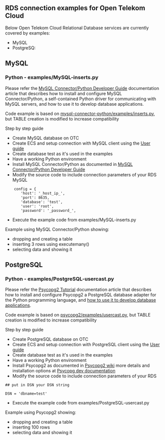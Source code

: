 ## RDS connection examples for Open Telekom Cloud ##
Below Open Telekom Cloud Relational Database services are currently covered by examples:
- MySQL
- PostgreSQ:


## MySQL ##

### Python - examples/MySQL-inserts.py ###
Please refer the [MySQL Connector/Python Developer Guide](https://dev.mysql.com/doc/connector-python/en/) documentation article that describes how to install and configure MySQL Connector/Python, a self-contained Python driver for communicating with MySQL servers, and how to use it to develop database applications. 

Code example is based on [mysql-connector-python/examples/inserts.py](https://github.com/mysql/mysql-connector-python/blob/master/examples/inserts.py), but TABLE creation is modified to increase compatibility

Step by step guide
- Create MySQL database on OTC 
- Create ECS and setup connection with MySQL client using the [User guide](https://docs.otctest.t-systems.com/en-us/rds_dld/index.html)
- Create database test as it's used in the examples
- Have a working Python environment
- Install MySQL Connector/Python as documented in [MySQL Connector/Python Developer Guide](https://dev.mysql.com/doc/connector-python/en/)
- Modify the source code to include connection parameters of your RDS MySQL
 ```
     config = {
        'host': '_host_ip_',
        'port': 8635,
        'database': 'test',
        'user': 'root',
        'password': '_password_',
```        
- Execute the example code from examples/MySQL-inserts.py

Example using MySQL Connector/Python showing:
* dropping and creating a table
* inserting 3 rows using executemany()
* selecting data and showing it

## PostgreSQL ##

### Python - examples/PostgreSQL-usercast.py ###
Please refer the [Psycopg2 Tutorial](https://wiki.postgresql.org/wiki/Psycopg2) documentation article that describes how to install and configure Psycopg2 a PostgreSQL database adapter for the Python programming language, and [how to use it to develop database applications](https://wiki.postgresql.org/wiki/Psycopg2_Tutorial). 

Code example is based on [psycopg2/examples/usercast.py](https://github.com/psycopg/psycopg2/blob/master/examples/usercast.py), but TABLE creation is modified to increase compatibility

Step by step guide
- Create PostgreSQL database on OTC 
- Create ECS and setup connection with PostgreSQL client using the [User guide](https://docs.otctest.t-systems.com/en-us/rds_dld/index.html)
- Create database test as it's used in the examples
- Have a working Python environment
- Install Psycopg2 as documented in [Psycopg2 wiki](https://wiki.postgresql.org/wiki/Psycopg2) more details and installation options at [Psycopg dev documentation](http://initd.org/psycopg/docs/install.html)
- Modify the source code to include connection parameters of your RDS
 ```
## put in DSN your DSN string

DSN = 'dbname=test'
```        
- Execute the example code from examples/PostgreSQL-usercast.py

Example using Psycopg2 showing:
* dropping and creating a table
* inserting 100 rows
* selecting data and showing it


